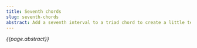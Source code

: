 ```yaml
---
title: Seventh chords
slug: seventh-chords
abstract: Add a seventh interval to a triad chord to create a little tension.
---
```


*{{page.abstract}}*
